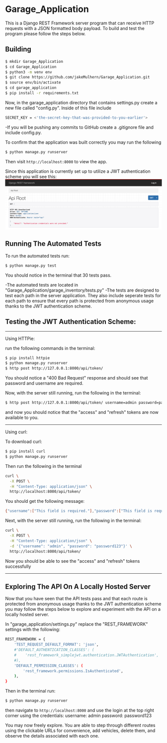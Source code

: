 # Garage_Application


This is a Django REST Framework server program that can receive HTTP requests with a JSON formatted body payload.  To build and test the program please follow the steps below.

## Building

```sh
$ mkdir Garage_Application
$ cd Garage_Application
$ python3 -m venv env
$ git clone https://github.com/jakeMulhern/Garage_Application.git
$ source env/bin/activate
$ cd garage_application
$ pip install -r requirements.txt
```
Now, in the garage_application directory that contains settings.py create a new file called "config.py".
Inside of this file include
```sh
SECRET_KEY = <'the-secret-key-that-was-provided-to-you-earlier'>
```
-If you will be pushing any commits to GitHub create a .gitignore file and include config.py.


To confirm that the application was built correctly you may run the following
```sh
$ python manage.py runserver
```
Then visit `http://localhost:8000` to view the app.

Since this application is currently set up to utilize a JWT authentication
scheme you will see this:
![Root API View](garage_inventory/static/garage_inventory/images/API_Root.png)



## Running The Automated Tests
To run the automated tests run:

```sh
$ python manage.py test
```
You should notice in the terminal that 30 tests pass.

-The automated tests are located in "Garage_Application/garage_inventory/tests.py"
-The tests are designed to test each path in the server application.  They also include seperate tests for each path to ensure that every path is protected from anonymous usage thanks to the JWT authentication scheme.


## Testing the JWT Authentication Scheme:


-----------------------------------------------------------------------------------

Using HTTPie:

run the following commands in the terminal:
```sh
$ pip install httpie
$ python manage.py runserver
$ http post http://127.0.0.1:8000/api/token/
```
You should notice a "400 Bad Request" response and should see that password and username are required.

Now, with the server still running, run the following in the terminal:
```sh
$ http post http://127.0.0.1:8000/api/token/ username=admin password=password123
```
and now you should notice that the "access" and "refresh" tokens are now available to you.


-----------------------------------------------------------------------------------

Using curl:

To download curl:
```sh
$ pip install curl
$ python manage.py runserver
```
Then run the following in the terminal
```sh
curl \
  -X POST \
  -H "Content-Type: application/json" \
  http://localhost:8000/api/token/
```
You should get the following message:
```sh
{"username":["This field is required."],"password":["This field is required."]}
```
Next, with the server still running, run the following in the terminal:

```sh
curl \
  -X POST \
  -H "Content-Type: application/json" \
  -d '{"username": "admin", "password": "password123"}' \
  http://localhost:8000/api/token/
```
Now you should be able to see the "access" and "refresh" tokens successfully

-----------------------------------------------------------------------------------

## Exploring The API On A Locally Hosted Server

Now that you have seen that the API tests pass and that each route is protected from anonymous usage thanks to the JWT authentication scheme you may follow the steps below to explore and experiment with the API on a locally hosted server.

In "garage_application/settings.py" replace the "REST_FRAMEWORK" settings with the following:
```sh
REST_FRAMEWORK = {
    'TEST_REQUEST_DEFAULT_FORMAT': 'json',
    #'DEFAULT_AUTHENTICATION_CLASSES': (
    #    'rest_framework_simplejwt.authentication.JWTAuthentication',
    #),
    'DEFAULT_PERMISSION_CLASSES': (
        'rest_framework.permissions.IsAuthenticated',
    ),
}
```
Then in the terminal run:
```sh
$ python manage.py runserver
```
then navigate to `http://localhost:8000` and use the login at the top right corner using the credentials:
username: admin
password: password123

You may now freely explore.  You are able to step through different routes using the clickable URLs for convenience, add vehicles, delete them, and observe the details associated with each one.

